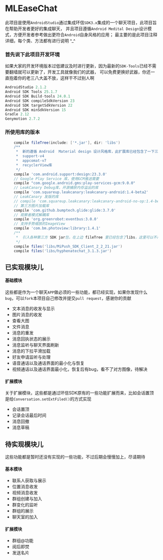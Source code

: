 MLEaseChat
================
此项目是使用`AndroidStudio`通过集成环信`SDK3.x`集成的一个聊天项目，此项目旨在帮助开发者更好的集成聊天，
并且项目遵循`Android Medital Design`设计模式，方便开发者参考做出更符合`Android`自身风格的应用；
最主要的是此项目注释详细，每个类、方法都有进行说明 ^_^

### 首先说下此项目开发环境
如果大家的开发环境版本过低建议及时进行更新，因为最新的`SDK-Tools`已经不需要翻墙就可以更新了，开发工具就像我们的武器，
可以免费更换好武器，你还一直抱着你的老三八大盖不放，这样干不过别人啊
```gradle
AndroidStudio 2.1.2
Android SDK Tools 25.1.7
Android SDK Build-tools 24.0.1
Android SDK compileSdkVersion 23
Android SDK targetSdkVersion 22
Android SDK minSdkVersion 15
Gradle 2.12
Genymotion 2.7.2
```

### 所使用库的版本
```gradle
    compile fileTree(include: ['*.jar'], dir: 'libs')
    /**
     *  新的遵循 Android  Material design 设计风格库，此扩展库已经包含了一下三个扩展库，如果引入了design，就不需要再单独引入其他库
     *  support-v4
     *  appcomat-v7
     *  recyclerView库
     */
    compile 'com.android.support:design:23.3.0'
    // Google Play Service 库，使用GCM推送需要
    compile "com.google.android.gms:play-services-gcm:9.0.0"
    // LeakCanary Debug库，开源捕获内存溢出的库
    compile 'com.squareup.leakcanary:leakcanary-android:1.4-beta2'
    // LeakCanary 发版的库
    // compile 'com.squareup.leakcanary:leakcanary-android-no-op:1.4-beta2'
    // 第三方图片加载库
    compile 'com.github.bumptech.glide:glide:3.7.0'
    // 观察者模式解耦库
    compile 'org.greenrobot:eventbus:3.0.0'
    // 支持手势缩放的ImageView
    compile 'com.bm.photoview:library:1.4.1'
    /**
     *  引入各种第三方 SDK jar包，在上边 fileTree 里已经包含了libs，这里可以不用再单独添加
     */
    compile files('libs/MiPush_SDK_Client_2_2_21.jar')
    compile files('libs/hyphenatechat_3.1.3.jar')
```

已实现模块儿
-----------------
#### 基础模块

这些都是作为一个聊天`APP`做必须的一些功能，都已经实现，如果你发现什么`bug`，可以`fork`本项目自己修改并提交`pull request`，感谢你的贡献

- 文本消息的收发与显示
- 图片消息的收发
- 查看大图
- 文件消息
- 消息的重发
- 消息回执状态的展示
- 消息监听与聊天界面刷新
- 消息的下拉平滑加载
- 好友申请监听与处理
- 语音通话以及通话界面的最小化与恢复
- 视频通话以及通话界面最小化，恢复后有bug，看不了对方图像，待解决


#### 扩展模块

关于扩展模块，这些都是通过环信SDK原有的一些功能扩展而来，比如会话置顶是给`Conversation.setExtFiled()`的方式实现

- 会话置顶
- 记录会话最后时间
- 消息回撤
- 消息草稿


待实现模块儿
------
这些功能都是暂时还没有实现的一些功能，不过后期会慢慢加上，尽请期待

#### 基本模块
- 联系人获取与展示
- 位置消息收发
- 视频消息收发
- 群组创建与加入
- 群变化的监听
- 群组的展示
- 聊天室的加入

#### 扩展模块
- 群组@功能
- 阅后即焚
- 发送名片



